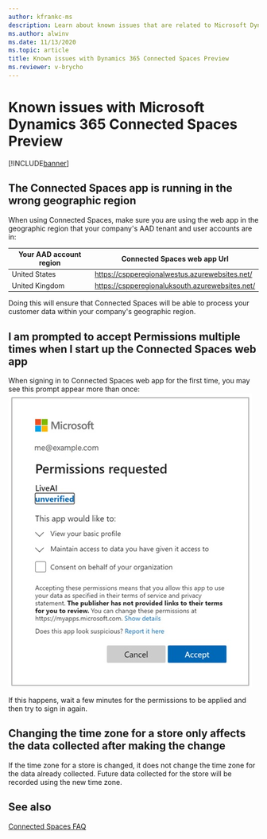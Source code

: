 ```yaml
---
author: kfrankc-ms
description: Learn about known issues that are related to Microsoft Dynamics 365 Connected Spaces Preview.
ms.author: alwinv
ms.date: 11/13/2020
ms.topic: article
title: Known issues with Dynamics 365 Connected Spaces Preview
ms.reviewer: v-brycho
---
```


# Known issues with Microsoft Dynamics 365 Connected Spaces Preview

[!INCLUDE[banner](includes/banner.md)]

## The Connected Spaces app is running in the wrong geographic region

When using Connected Spaces, make sure you are using the web app in the geographic region that your company's AAD tenant and user accounts are in:

| Your AAD account region | Connected Spaces web app Url |
| --- | --- |
| United States | https://cspperegionalwestus.azurewebsites.net/ |
| United Kingdom | https://cspperegionaluksouth.azurewebsites.net/ |

Doing this will ensure that Connected Spaces will be able to process your customer data within your company's geographic region.

## I am prompted to accept Permissions multiple times when I start up the Connected Spaces web app

When signing in to Connected Spaces web app for the first time, you may see this prompt appear more than once:
![Screenshot of Permissions requested dialog box.](media/setup-permissions-requested.jpg "Screenshot of Permissions requested dialog box")

If this happens, wait a few minutes for the permissions to be applied and then try to sign in again.

## Changing the time zone for a store only affects the data collected after making the change

If the time zone for a store is changed, it does not change the time zone for the data already collected. Future data collected for the store will be recorded using the new time zone.

## See also

[Connected Spaces FAQ](faq.md)

